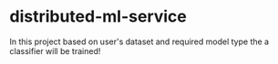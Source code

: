 # distributed-ml-service
In this project based on user's dataset and required model type the a classifier will be trained!
